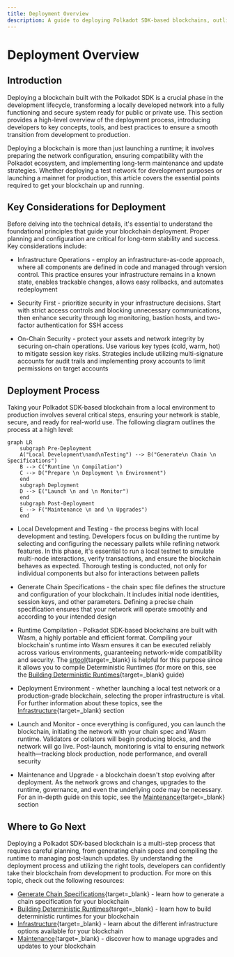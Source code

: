```yaml
---
title: Deployment Overview
description: A guide to deploying Polkadot SDK-based blockchains, outlining the critical steps to configure, prepare, and launch a custom network.
---
```


# Deployment Overview

## Introduction

Deploying a blockchain built with the Polkadot SDK is a crucial phase in the development lifecycle, transforming a locally developed network into a fully functioning and secure system ready for public or private use. This section provides a high-level overview of the deployment process, introducing developers to key concepts, tools, and best practices to ensure a smooth transition from development to production.

Deploying a blockchain is more than just launching a runtime; it involves preparing the network configuration, ensuring compatibility with the Polkadot ecosystem, and implementing long-term maintenance and update strategies. Whether deploying a test network for development purposes or launching a mainnet for production, this article covers the essential points required to get your blockchain up and running.

## Key Considerations for Deployment

Before delving into the technical details, it's essential to understand the foundational principles that guide your blockchain deployment. Proper planning and configuration are critical for long-term stability and success. Key considerations include:

- Infrastructure Operations - employ an infrastructure-as-code approach, where all components are defined in code and managed through version control. This practice ensures your infrastructure remains in a known state, enables trackable changes, allows easy rollbacks, and automates redeployment

- Security First - prioritize security in your infrastructure decisions. Start with strict access controls and blocking unnecessary communications, then enhance security through log monitoring, bastion hosts, and two-factor authentication for SSH access

- On-Chain Security - protect your assets and network integrity by securing on-chain operations. Use various key types (cold, warm, hot) to mitigate session key risks. Strategies include utilizing multi-signature accounts for audit trails and implementing proxy accounts to limit permissions on target accounts

## Deployment Process

Taking your Polkadot SDK-based blockchain from a local environment to production involves several critical steps, ensuring your network is stable, secure, and ready for real-world use. The following diagram outlines the process at a high level:


```mermaid
graph LR
    subgraph Pre-Deployment
    A("Local Development\nand\nTesting") --> B("Generate\n Chain \n Specifications")
    B --> C("Runtime \n Compilation")
    C --> D("Prepare \n Deployment \n Environment")
    end
    subgraph Deployment
    D --> E("Launch \n and \n Monitor")
    end
    subgraph Post-Deployment
    E --> F("Maintenance \n and \n Upgrades")
    end
```

- Local Development and Testing - the process begins with local development and testing. Developers focus on building the runtime by selecting and configuring the necessary pallets while refining network features. In this phase, it's essential to run a local testnet to simulate multi-node interactions, verify transactions, and ensure the blockchain behaves as expected. Thorough testing is conducted, not only for individual components but also for interactions between pallets

- Generate Chain Specifications - the chain spec file defines the structure and configuration of your blockchain. It includes initial node identities, session keys, and other parameters. Defining a precise chain specification ensures that your network will operate smoothly and according to your intended design

- Runtime Compilation - Polkadot SDK-based blockchains are built with Wasm, a highly portable and efficient format. Compiling your blockchain's runtime into Wasm ensures it can be executed reliably across various environments, guaranteeing network-wide compatibility and security. The [srtool](https://github.com/paritytech/srtool){target=\_blank} is helpful for this purpose since it allows you to compile Deterministic Runtimes (for more on this, see the [Building Deterministic Runtimes](TODO:update-path){target=\_blank} guide)

- Deployment Environment - whether launching a local test network or a production-grade blockchain, selecting the proper infrastructure is vital. For further information about these topics, see the [Infrastructure](/infrastructure/){target=\_blank} section

- Launch and Monitor - once everything is configured, you can launch the blockchain, initiating the network with your chain spec and Wasm runtime. Validators or collators will begin producing blocks, and the network will go live. Post-launch, monitoring is vital to ensuring network health—tracking block production, node performance, and overall security

- Maintenance and Upgrade - a blockchain doesn't stop evolving after deployment. As the network grows and changes, upgrades to the runtime, governance, and even the underlying code may be necessary. For an in-depth guide on this topic, see the [Maintenance](/develop/blockchains/maintenance/){target=\_blank} section

## Where to Go Next

Deploying a Polkadot SDK-based blockchain is a multi-step process that requires careful planning, from generating chain specs and compiling the runtime to managing post-launch updates. By understanding the deployment process and utilizing the right tools, developers can confidently take their blockchain from development to production. For more on this topic, check out the following resources:

- [Generate Chain Specifications](/develop/blockchains/deployment/generate-chain-spec/){target=\_blank} - learn how to generate a chain specification for your blockchain
- [Building Deterministic Runtimes](/develop/blockchains/deployment/building-deterministic-runtimes/){target=\_blank} - learn how to build deterministic runtimes for your blockchain
- [Infrastructure](/infrastructure/){target=\_blank} - learn about the different infrastructure options available for your blockchain
- [Maintenance](/develop/blockchains/maintenance/){target=\_blank} - discover how to manage upgrades and updates to your blockchain
